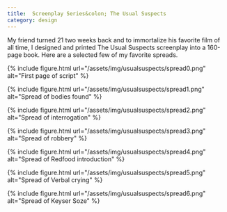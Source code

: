 ```yaml
---
title:  Screenplay Series&colon; The Usual Suspects
category: design
---
```


My friend turned 21 two weeks back and to immortalize his favorite film of all time, I designed and printed The Usual Suspects screenplay into a 160-page book. Here are a selected few of my favorite spreads.

{% include figure.html
  url="/assets/img/usualsuspects/spread0.png" 
  alt="First page of script" %}

{% include figure.html
  url="/assets/img/usualsuspects/spread1.png" 
  alt="Spread of bodies found" %}

{% include figure.html
  url="/assets/img/usualsuspects/spread2.png" 
  alt="Spread of interrogation" %}

{% include figure.html
  url="/assets/img/usualsuspects/spread3.png" 
  alt="Spread of robbery" %}

{% include figure.html
  url="/assets/img/usualsuspects/spread4.png" 
  alt="Spread of Redfood introduction" %}

{% include figure.html
  url="/assets/img/usualsuspects/spread5.png" 
  alt="Spread of Verbal crying" %}

{% include figure.html
  url="/assets/img/usualsuspects/spread6.png" 
  alt="Spread of Keyser Soze" %}
